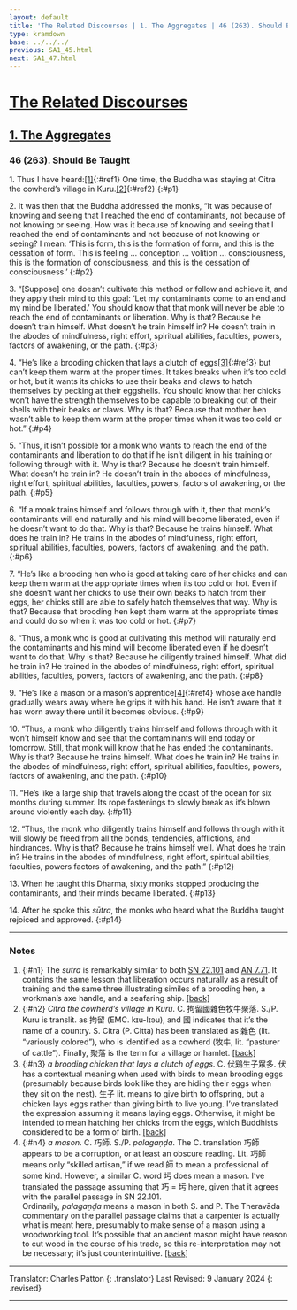 ```yaml
---
layout: default
title: 'The Related Discourses | 1. The Aggregates | 46 (263). Should Be Taught'
type: kramdown
base: ../../../
previous: SA1_45.html
next: SA1_47.html
---
```


# [The Related Discourses](../index.html)
## [1. The Aggregates](index.html)
### 46 (263). Should Be Taught

1\. Thus I have heard:[\[1\]](#n1){:#ref1} One time, the Buddha was staying at Citra the cowherd’s village in Kuru.[\[2\]](#n2){:#ref2}
{:#p1}

2\. It was then that the Buddha addressed the monks, “It was because of knowing and seeing that I reached the end of contaminants, not because of not knowing or seeing. How was it because of knowing and seeing that I reached the end of contaminants and not because of not knowing or seeing? I mean: ‘This is form, this is the formation of form, and this is the cessation of form. This is feeling … conception … volition … consciousness, this is the formation of consciousness, and this is the cessation of consciousness.’ 
{:#p2}

3\. “[Suppose] one doesn’t cultivate this method or follow and achieve it, and they apply their mind to this goal: ‘Let my contaminants come to an end and my mind be liberated.’ You should know that that monk will never be able to reach the end of contaminants or liberation. Why is that? Because he doesn’t train himself. What doesn’t he train himself in? He doesn’t train in the abodes of mindfulness, right effort, spiritual abilities, faculties, powers, factors of awakening, or the path.
{:#p3}

4\. “He’s like a brooding chicken that lays a clutch of eggs[\[3\]](#n3){:#ref3} but can’t keep them warm at the proper times. It takes breaks when it’s too cold or hot, but it wants its chicks to use their beaks and claws to hatch themselves by pecking at their eggshells. You should know that her chicks won’t have the strength themselves to be capable to breaking out of their shells with their beaks or claws. Why is that? Because that mother hen wasn’t able to keep them warm at the proper times when it was too cold or hot.”
{:#p4}

5\. “Thus, it isn’t possible for a monk who wants to reach the end of the contaminants and liberation to do that if he isn’t diligent in his training or following through with it. Why is that? Because he doesn’t train himself. What doesn’t he train in? He doesn’t train in the abodes of mindfulness, right effort, spiritual abilities, faculties, powers, factors of awakening, or the path.
{:#p5}

6\. “If a monk trains himself and follows through with it, then that monk’s contaminants will end naturally and his mind will become liberated, even if he doesn’t want to do that. Why is that? Because he trains himself. What does he train in? He trains in the abodes of mindfulness, right effort, spiritual abilities, faculties, powers, factors of awakening, and the path.
{:#p6}

7\. “He’s like a brooding hen who is good at taking care of her chicks and can keep them warm at the appropriate times when its too cold or hot. Even if she doesn’t want her chicks to use their own beaks to hatch from their eggs, her chicks still are able to safely hatch themselves that way. Why is that? Because that brooding hen kept them warm at the appropriate times and could do so when it was too cold or hot.
{:#p7}

8\. “Thus, a monk who is good at cultivating this method will naturally end the contaminants and his mind will become liberated even if he doesn’t want to do that. Why is that? Because he diligently trained himself. What did he train in? He trained in the abodes of mindfulness, right effort, spiritual abilities, faculties, powers, factors of awakening, and the path.
{:#p8}

9\. “He’s like a mason or a mason’s apprentice[\[4\]](#n4){:#ref4} whose axe handle gradually wears away where he grips it with his hand. He isn’t aware that it has worn away there until it becomes obvious.
{:#p9}

10\. “Thus, a monk who diligently trains himself and follows through with it won’t himself know and see that the contaminants will end today or tomorrow. Still, that monk will know that he has ended the contaminants. Why is that? Because he trains himself. What does he train in? He trains in the abodes of mindfulness, right effort, spiritual abilities, faculties, powers, factors of awakening, and the path.
{:#p10}

11\. “He’s like a large ship that travels along the coast of the ocean for six months during summer. Its rope fastenings to slowly break as it’s blown around violently each day.
{:#p11}

12\. “Thus, the monk who diligently trains himself and follows through with it will slowly be freed from all the bonds, tendencies, afflictions, and hindrances. Why is that? Because he trains himself well. What does he train in? He trains in the abodes of mindfulness, right effort, spiritual abilities, faculties, powers factors of awakening, and the path.”
{:#p12}

13\. When he taught this Dharma, sixty monks stopped producing the contaminants, and their minds became liberated.
{:#p13}

14\. After he spoke this <em>sūtra</em>, the monks who heard what the Buddha taught rejoiced and approved.
{:#p14}

---

### Notes

1. {:#n1} The <em>sūtra</em> is remarkably similar to both <a href="https://suttacentral.net/sn22.101" target="_blank">SN 22.101</a> and <a href="https://suttacentral.net/an7.71" target="_blank">AN 7.71</a>. It contains the same lesson that liberation occurs naturally as a result of training and the same three illustrating similes of a brooding hen, a workman’s axe handle, and a seafaring ship. [\[back\]](#ref1)
2. {:#n2} <em>Citra the cowherd’s village in Kuru</em>. C. 拘留國雜色牧牛聚落. S./P. Kuru is translit. as 拘留 (EMC. kɪu-lɪəu), and 國 indicates that it’s the name of a country. S. Citra (P. Citta) has been translated as 雜色 (lit. “variously colored”), who is identified as a cowherd (牧牛, lit. “pasturer of cattle”). Finally, 聚落 is the term for a village or hamlet. [\[back\]](#ref2)
3. {:#n3} <em>a brooding chicken that lays a clutch of eggs</em>. C. 伏鷄生子眾多. 伏 has a contextual meaning when used with birds to mean brooding eggs (presumably because birds look like they are hiding their eggs when they sit on the nest). 生子 lit. means to give birth to offspring, but a chicken lays eggs rather than giving birth to live young. I’ve translated the expression assuming it means laying eggs. Otherwise, it might be intended to mean hatching her chicks from the eggs, which Buddhists considered to be a form of birth. [\[back\]](#ref3)
4. {:#n4} <em>a mason</em>. C. 巧師. S./P. <em>palagaṇḍa</em>. The C. translation 巧師 appears to be a corruption, or at least an obscure reading. Lit. 巧師 means only “skilled artisan,” if we read 師 to mean a professional of some kind. However, a similar C. word 圬 does mean a mason. I’ve translated the passage assuming that 巧 = 圬 here, given that it agrees with the parallel passage in SN 22.101.<br/>
Ordinarily, <em>palagaṇḍa</em> means a mason in both S. and P. The Theravāda commentary on the parallel passage claims that a carpenter is actually what is meant here, presumably to make sense of a mason using a woodworking tool. It’s possible that an ancient mason might have reason to cut wood in the course of his trade, so this re-interpretation may not be necessary; it’s just counterintuitive. [\[back\]](#ref4)

---

Translator: Charles Patton
{: .translator}
Last Revised: 9 January 2024
{: .revised}

---